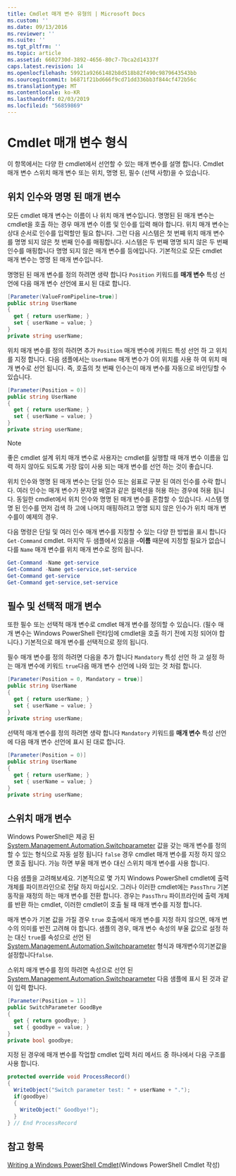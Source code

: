 ```yaml
---
title: Cmdlet 매개 변수 유형의 | Microsoft Docs
ms.custom: ''
ms.date: 09/13/2016
ms.reviewer: ''
ms.suite: ''
ms.tgt_pltfrm: ''
ms.topic: article
ms.assetid: 6602730d-3892-4656-80c7-7bca2d14337f
caps.latest.revision: 14
ms.openlocfilehash: 59921a92661482b8d518b82f490c9879643543bb
ms.sourcegitcommit: b6871f21bd666f9cd71dd336bb3f844cf472b56c
ms.translationtype: MT
ms.contentlocale: ko-KR
ms.lasthandoff: 02/03/2019
ms.locfileid: "56859869"
---
```

# <a name="types-of-cmdlet-parameters"></a>Cmdlet 매개 변수 형식

이 항목에서는 다양 한 cmdlet에서 선언할 수 있는 매개 변수를 설명 합니다. Cmdlet 매개 변수 스위치 매개 변수 또는 위치, 명명 된, 필수 (선택 사항)을 수 있습니다.

## <a name="positional-and-named-parameters"></a>위치 인수와 명명 된 매개 변수

모든 cmdlet 매개 변수는 이름이 나 위치 매개 변수입니다. 명명된 된 매개 변수는 cmdlet을 호출 하는 경우 매개 변수 이름 및 인수를 입력 해야 합니다. 위치 매개 변수는 상대 순서로 인수를 입력할만 필요 합니다. 그런 다음 시스템은 첫 번째 위치 매개 변수를 명명 되지 않은 첫 번째 인수를 매핑합니다. 시스템은 두 번째 명명 되지 않은 두 번째 인수를 매핑합니다 명명 되지 않은 매개 변수를 등에입니다. 기본적으로 모든 cmdlet 매개 변수는 명명 된 매개 변수입니다.

명명된 된 매개 변수를 정의 하려면 생략 합니다 `Position` 키워드를 **매개 변수** 특성 선언에 다음 매개 변수 선언에 표시 된 대로 합니다.

```csharp
[Parameter(ValueFromPipeline=true)]
public string UserName
{
  get { return userName; }
  set { userName = value; }
}
private string userName;
```

위치 매개 변수를 정의 하려면 추가 `Position` 매개 변수에 키워드 특성 선언 하 고 위치를 지정 합니다. 다음 샘플에서는 `UserName` 매개 변수가 0의 위치를 사용 하 여 위치 매개 변수로 선언 됩니다. 즉, 호출의 첫 번째 인수는이 매개 변수를 자동으로 바인딩할 수 있습니다.

```csharp
[Parameter(Position = 0)]
public string UserName
{
  get { return userName; }
  set { userName = value; }
}
private string userName;
```

> [!NOTE]
> 좋은 cmdlet 설계 위치 매개 변수로 사용자는 cmdlet를 실행할 때 매개 변수 이름을 입력 하지 않아도 되도록 가장 많이 사용 되는 매개 변수를 선언 하는 것이 좋습니다.

위치 인수와 명명 된 매개 변수는 단일 인수 또는 쉼표로 구분 된 여러 인수를 수락 합니다. 여러 인수는 매개 변수가 문자열 배열과 같은 컬렉션을 허용 하는 경우에 허용 됩니다. 동일한 cmdlet에서 위치 인수와 명명 된 매개 변수를 혼합할 수 있습니다. 시스템 명명 된 인수를 먼저 검색 하 고에 나머지 매핑하려고 명명 되지 않은 인수가 위치 매개 변수를이 예제의 경우.

다음 명령은 단일 및 여러 인수 매개 변수를 지정할 수 있는 다양 한 방법을 표시 합니다 `Get-Command` cmdlet. 마지막 두 샘플에서 있음을 **-이름** 때문에 지정할 필요가 없습니다를 `Name` 매개 변수를 위치 매개 변수로 정의 됩니다.

```powershell
Get-Command -Name get-service
Get-Command -Name get-service,set-service
Get-Command get-service
Get-Command get-service,set-service
```

## <a name="mandatory-and-optional-parameters"></a>필수 및 선택적 매개 변수

또한 필수 또는 선택적 매개 변수로 cmdlet 매개 변수를 정의할 수 있습니다. (필수 매개 변수는 Windows PowerShell 런타임에 cmdlet을 호출 하기 전에 지정 되어야 합니다.)  기본적으로 매개 변수를 선택적으로 정의 됩니다.

필수 매개 변수를 정의 하려면 다음을 추가 합니다 `Mandatory` 특성 선언 하 고 설정 하는 매개 변수에 키워드 `true`다음 매개 변수 선언에 나와 있는 것 처럼 합니다.

```csharp
[Parameter(Position = 0, Mandatory = true)]
public string UserName
{
  get { return userName; }
  set { userName = value; }
}
private string userName;
```

선택적 매개 변수를 정의 하려면 생략 합니다 `Mandatory` 키워드를 **매개 변수** 특성 선언에 다음 매개 변수 선언에 표시 된 대로 합니다.

```csharp
[Parameter(Position = 0)]
public string UserName
{
  get { return userName; }
  set { userName = value; }
}
private string userName;
```

## <a name="switch-parameters"></a>스위치 매개 변수

Windows PowerShell은 제공 된 [System.Management.Automation.Switchparameter](/dotnet/api/System.Management.Automation.SwitchParameter) 값을 갖는 매개 변수를 정의할 수 있는 형식으로 자동 설정 됩니다 `false` 경우 cmdlet 매개 변수를 지정 하지 않으면 호출 됩니다. 가능 하면 부울 매개 변수 대신 스위치 매개 변수를 사용 합니다.

다음 샘플을 고려해보세요. 기본적으로 몇 가지 Windows PowerShell cmdlet에 출력 개체를 파이프라인으로 전달 하지 마십시오. 그러나 이러한 cmdlet에는 `PassThru` 기본 동작을 재정의 하는 매개 변수를 전환 합니다. 경우는 `PassThru` 파이프라인에 출력 개체를 반환 하는 cmdlet, 이러한 cmdlet이 호출 될 때 매개 변수를 지정 합니다.

매개 변수가 기본 값을 가질 경우 `true` 호출에서 매개 변수를 지정 하지 않으면, 매개 변수의 의미를 반전 고려해 야 합니다. 샘플의 경우, 매개 변수 속성의 부울 값으로 설정 하는 대신 `true`를 속성으로 선언 된 [System.Management.Automation.Switchparameter](/dotnet/api/System.Management.Automation.SwitchParameter) 형식과 매개변수의기본값을설정합니다`false`.

스위치 매개 변수를 정의 하려면 속성으로 선언 된 [System.Management.Automation.Switchparameter](/dotnet/api/System.Management.Automation.SwitchParameter) 다음 샘플에 표시 된 것과 같이 입력 합니다.

```csharp
[Parameter(Position = 1)]
public SwitchParameter GoodBye
{
  get { return goodbye; }
  set { goodbye = value; }
}
private bool goodbye;
```

지정 된 경우에 매개 변수를 작업할 cmdlet 입력 처리 메서드 중 하나에서 다음 구조를 사용 합니다.

```csharp
protected override void ProcessRecord()
{
  WriteObject("Switch parameter test: " + userName + ".");
  if(goodbye)
  {
    WriteObject(" Goodbye!");
  }
} // End ProcessRecord
```

## <a name="see-also"></a>참고 항목

[Writing a Windows PowerShell Cmdlet](./writing-a-windows-powershell-cmdlet.md)(Windows PowerShell Cmdlet 작성)
